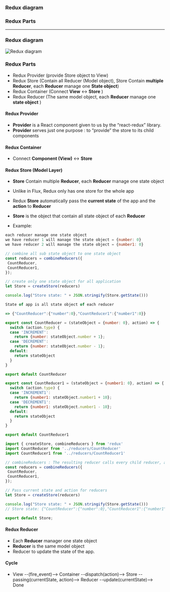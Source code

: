 ### Redux diagram
### Redux Parts

----------------------------------------------------------------------

### Redux diagram
![Redux diagram](https://github.com/leminhtuan2015/Today-I-Learn/blob/master/languagle_javascript/react_native/react_native_redux_architecture_1.png)

### Redux Parts
* Redux Provider (provide Store object to View)
* Redux Store (Contain all Reducer (Model object), Store Contain **multiple Reducer**, each **Reducer** manage one **State object**)
* Redux Container (Connect **View** <-> **Store** )
* Redux Reducer (The same model object, each **Reducer** manage one **state object** )

#### Redux Provider

* **Provider** is a React component given to us by the “react-redux” library. 
* **Provider** serves just one purpose : to “provide” the store to its child components

#### Redux Container

* Connect **Component (View)** <-> **Store** 

#### Redux Store (Model Layer)

* **Store** Contain multiple **Reducer**, each **Reducer** manage one state object
* Unlike in Flux, Redux only has one store for the whole app
* Redux **Store** automatically pass the **current state** of the app and the **action** to **Reducer**

* **Store** is the object that contain all state object of each **Reducer**

* Example:

```js
each reducer manage one state object
we have reducer 1 will manage the state object = {number: 0}
we have reducer 2 will manage the state object = {number1: 0}

// combine all sub state object to one state object
const reducers = combineReducers({
 CountReducer,
 CountReducer1,
});

// create only one state object for all application
let Store = createStore(reducers)

console.log("Store state: " + JSON.stringify(Store.getState()))

State of app is all state object of each reducer

=> {"CountReducer":{"number":0},"CountReducer1":{"number1":0}}

```

```js
export const CountReducer = (stateObject = {number: 0}, action) => {
  switch (action.type) {
  case 'INCREMENT':
    return {number: stateObject.number + 1};
  case 'DECREMENT':
    return {number: stateObject.number - 1};
  default:
    return stateObject
  }
}

export default CountReducer
```

```js
export const CountReducer1 = (stateObject = {number1: 0}, action) => {
  switch (action.type) {
  case 'INCREMENT1':
    return {number1: stateObject.number1 + 10};
  case 'DECREMENT1':
    return {number1: stateObject.number1 - 10};
  default:
    return stateObject
  }
}

export default CountReducer1
```

```js
import { createStore, combineReducers } from 'redux'
import CountReducer from '../reducers/CountReducer'
import CountReducer1 from '../reducers/CountReducer1'

// combineReducers : The resulting reducer calls every child reducer, and gathers their results into a single state object
const reducers = combineReducers({
 CountReducer,
 CountReducer1,
});

// Pass current state and action for reducers
let Store = createStore(reducers)

console.log("Store state: " + JSON.stringify(Store.getState()))
// Store state: {"CountReducer":{"number":0},"CountReducer1":{"number1":0}}

export default Store;

```

#### Redux Reducer

* Each **Reducer** manager one state object
* **Reducer** is the same model object
* Reducer to update the state of the app.

#### Cycle

* View --(fire_event)--> Container --dispatch(action)--> Store --passing(currentState, action)--> Reducer --update(currentState)--> Done
